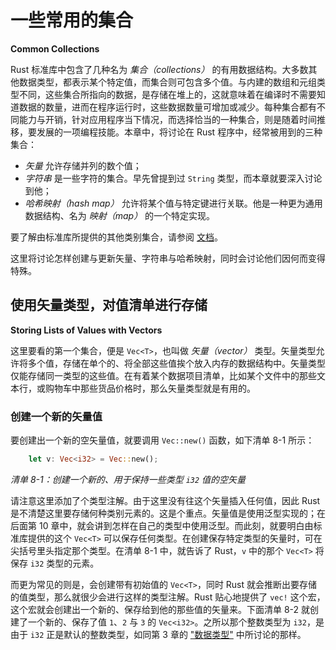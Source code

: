 # 一些常用的集合

**Common Collections**

Rust 标准库中包含了几种名为 *集合（collections）* 的有用数据结构。大多数其他数据类型，都表示某个特定值，而集合则可包含多个值。与内建的数组和元组类型不同，这些集合所指向的数据，是存储在堆上的，这就意味着在编译时不需要知道数据的数量，进而在程序运行时，这些数据数量可增加或减少。每种集合都有不同能力与开销，针对应用程序当下情况，而选择恰当的一种集合，则是随着时间推移，要发展的一项编程技能。本章中，将讨论在 Rust 程序中，经常被用到的三种集合：

- *矢量* 允许存储并列的数个值；
- *字符串* 是一些字符的集合。早先曾提到过 `String` 类型，而本章就要深入讨论到他；
- *哈希映射（hash map）* 允许将某个值与特定键进行关联。他是一种更为通用数据结构、名为 *映射（map）* 的一个特定实现。

要了解由标准库所提供的其他类别集合，请参阅 [文档](https://doc.rust-lang.org/std/collections/index.html)。

这里将讨论怎样创建与更新矢量、字符串与哈希映射，同时会讨论他们因何而变得特殊。


## 使用矢量类型，对值清单进行存储

**Storing Lists of Values with Vectors**

这里要看的第一个集合，便是 `Vec<T>`，也叫做 *矢量（vector）* 类型。矢量类型允许将多个值，存储在单个的、将全部这些值挨个放入内存的数据结构中。矢量类型仅能存储同一类型的这些值。在有着某个数据项目清单，比如某个文件中的那些文本行，或购物车中那些货品价格时，那么矢量类型就是有用的。


### 创建一个新的矢量值

要创建出一个新的空矢量值，就要调用 `Vec::new()` 函数，如下清单 8-1 所示：

```rust
    let v: Vec<i32> = Vec::new();
```

*清单 8-1：创建一个新的、用于保持一些类型 `i32` 值的空矢量*

请注意这里添加了个类型注解。由于这里没有往这个矢量插入任何值，因此 Rust 是不清楚这里要存储何种类别元素的。这是个重点。矢量值是使用泛型实现的；在后面第 10 章中，就会讲到怎样在自己的类型中使用泛型。而此刻，就要明白由标准库提供的这个 `Vec<T>` 可以保存任何类型。在创建保存特定类型的矢量时，可在尖括号里头指定那个类型。在清单 8-1 中，就告诉了 Rust，`v` 中的那个 `Vec<T>` 将保存 `i32` 类型的元素。

而更为常见的则是，会创建带有初始值的 `Vec<T>`，同时 Rust 就会推断出要存储的值类型，那么就很少会进行这样的类型注解。Rust 贴心地提供了 `vec!` 这个宏，这个宏就会创建出一个新的、保存给到他的那些值的矢量来。下面清单 8-2 就创建了一个新的、保存了值 `1`、`2` 与 `3` 的 `Vec<i32>`。之所以那个整数类型为 `i32`，是由于 `i32` 正是默认的整数类型，如同第 3 章的 ["数据类型"](Ch03_Common_Programming_Concepts.md#data-types) 中所讨论的那样。
